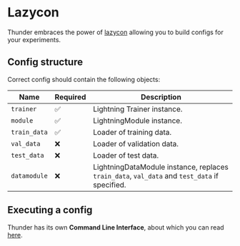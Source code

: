 # Lazycon
Thunder embraces the power of [lazycon](https://github.com/maxme1/lazycon)
allowing you to build configs for your 
experiments. 
## Config structure
Correct config should contain the following objects:

| Name                 | Required           | Description                          |  
|----------------------|--------------------|--------------------------------------|
| `trainer`            | :white_check_mark: | Lightning Trainer instance.          |  
| `module`             | :white_check_mark: | LightningModule instance.            |  
| `train_data`         | :white_check_mark: | Loader of training data.             |
| `val_data`           | :x:                | Loader of validation data.           |
| `test_data`          | :x:                | Loader of test data.                 |
| `datamodule`           | :x:                | LightningDataModule instance, replaces `train_data`, `val_data` and `test_data` if specified. |
 

## Executing a config
Thunder has its own **Command Line Interface**, 
about which you can read [here](../cli).
